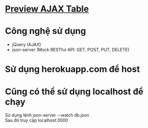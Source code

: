 # [Preview AJAX Table](https://minhducluong.herokuapp.com/)

# Công nghệ sử dụng
* jQuery (AJAX)
* json-server (Mock RESTful API: GET, POST, PUT, DELETE)

# Sử dụng herokuapp.com để host

# Cũng có thể sử dụng localhost để chạy
Sử dụng lệnh json-server --watch db.json  
Sau đó truy cập localhost:3000
